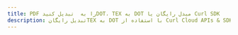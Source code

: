 ---title: PDF را به  تبدیل کنیدDOT، TEX به DOT مبدل رایگان یا Curl SDKdescription: تبدیل رایگانTEX به DOT با استفاده از Curl Cloud APIs & SDK همچنین اسناد PDF را در Cloud ایجاد، ویرایش و رندر کنید.---